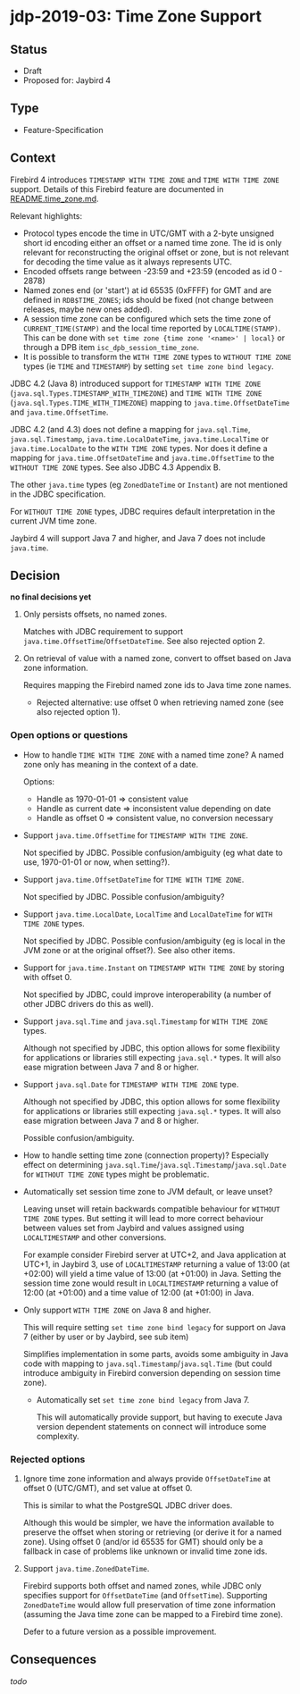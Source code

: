 # jdp-2019-03: Time Zone Support

## Status

- Draft
- Proposed for: Jaybird 4

## Type

- Feature-Specification

## Context

Firebird 4 introduces `TIMESTAMP WITH TIME ZONE` and `TIME WITH TIME ZONE`
support. Details of this Firebird feature are documented in 
[README.time_zone.md](https://github.com/FirebirdSQL/firebird/blob/master/doc/sql.extensions/README.time_zone.md).

Relevant highlights:

- Protocol types encode the time in UTC/GMT with a 2-byte unsigned short id 
  encoding either an offset or a named time zone. The id is only relevant for 
  reconstructing the original offset or zone, but is not relevant for decoding 
  the time value as it always represents UTC.
- Encoded offsets range between -23:59 and +23:59 (encoded as id 0 - 2878)
- Named zones end (or 'start') at id 65535 (0xFFFF) for GMT and are defined in 
  `RDB$TIME_ZONES`; ids should be fixed (not change between releases, maybe new 
  ones added).
- A session time zone can be configured which sets the time zone of 
  `CURRENT_TIME(STAMP)` and the local time reported by `LOCALTIME(STAMP)`.
  This can be done with `set time zone {time zone '<name>' | local}` or through 
  a DPB item `isc_dpb_session_time_zone`.
- It is possible to transform the `WITH TIME ZONE` types to `WITHOUT TIME ZONE`
  types (ie `TIME` and `TIMESTAMP`) by setting `set time zone bind legacy`.
  
JDBC 4.2 (Java 8) introduced support for `TIMESTAMP WITH TIME ZONE` (`java.sql.Types.TIMESTAMP_WITH_TIMEZONE`) 
and `TIME WITH TIME ZONE` (`java.sql.Types.TIME_WITH_TIMEZONE`) mapping to 
`java.time.OffsetDateTime` and `java.time.OffsetTime`.

JDBC 4.2 (and 4.3) does not define a mapping for `java.sql.Time`, 
`java.sql.Timestamp`, `java.time.LocalDateTime`, `java.time.LocalTime` or 
`java.time.LocalDate` to the `WITH TIME ZONE` types. Nor does it define a 
mapping for `java.time.OffsetDateTime` and `java.time.OffsetTime` to the 
`WITHOUT TIME ZONE` types. See also JDBC 4.3 Appendix B.

The other `java.time` types (eg `ZonedDateTime` or `Instant`) are not mentioned 
in the JDBC specification.

For `WITHOUT TIME ZONE` types, JDBC requires default interpretation in the 
current JVM time zone.

Jaybird 4 will support Java 7 and higher, and Java 7 does not include `java.time`.

## Decision

**no final decisions yet**

1.  Only persists offsets, no named zones.

    Matches with JDBC requirement to support `java.time.OffsetTime`/`OffsetDateTime`.
    See also rejected option 2.
    
2.  On retrieval of value with a named zone, convert to offset based on Java 
    zone information.
    
    Requires mapping the Firebird named zone ids to Java time zone names.
    
    -   Rejected alternative: use offset 0 when retrieving named zone (see also 
        rejected option 1).

### Open options or questions

-   How to handle `TIME WITH TIME ZONE` with a named time zone? A named zone 
    only has meaning in the context of a date.
    
    Options:
    
    -   Handle as 1970-01-01 => consistent value
    -   Handle as current date => inconsistent value depending on date
    -   Handle as offset 0 => consistent value, no conversion necessary

-   Support `java.time.OffsetTime` for `TIMESTAMP WITH TIME ZONE`.

    Not specified by JDBC. Possible confusion/ambiguity (eg what date to use,
    1970-01-01 or now, when setting?).

-   Support `java.time.OffsetDateTime` for `TIME WITH TIME ZONE`.

    Not specified by JDBC. Possible confusion/ambiguity?

-   Support `java.time.LocalDate`, `LocalTime` and `LocalDateTime` for 
    `WITH TIME ZONE` types.
    
    Not specified by JDBC. Possible confusion/ambiguity (eg is local in the 
    JVM zone or at the original offset?). See also other items.
    
-   Support for `java.time.Instant` on `TIMESTAMP WITH TIME ZONE` by storing
    with offset 0.

    Not specified by JDBC, could improve interoperability (a number of other
    JDBC drivers do this as well).
    
-   Support `java.sql.Time` and `java.sql.Timestamp` for `WITH TIME ZONE` types.

    Although not specified by JDBC, this option allows for some flexibility for
    applications or libraries still expecting `java.sql.*` types. It will also
    ease migration between Java 7 and 8 or higher.
    
-   Support `java.sql.Date` for `TIMESTAMP WITH TIME ZONE` type.

    Although not specified by JDBC, this option allows for some flexibility for
    applications or libraries still expecting `java.sql.*` types. It will also
    ease migration between Java 7 and 8 or higher.
    
    Possible confusion/ambiguity.

-   How to handle setting time zone (connection property)? Especially effect on
    determining `java.sql.Time`/`java.sql.Timestamp`/`java.sql.Date` for 
    `WITHOUT TIME ZONE` types might be problematic.
    
-   Automatically set session time zone to JVM default, or leave unset?
 
    Leaving unset will retain backwards compatible behaviour for 
    `WITHOUT TIME ZONE` types. But setting it will lead to more correct 
    behaviour between values set from Jaybird and values assigned using 
    `LOCALTIMESTAMP` and other conversions.
    
    For example consider Firebird server at UTC+2, and Java application at 
    UTC+1, in Jaybird 3, use of `LOCALTIMESTAMP` returning a value of 13:00 (at 
    +02:00) will yield a time value of 13:00 (at +01:00) in Java. Setting the 
    session time zone would result in `LOCALTIMESTAMP` returning a value of 
    12:00 (at +01:00) and a time value of 12:00 (at +01:00) in Java.
    
-   Only support `WITH TIME ZONE` on Java 8 and higher.

    This will require setting `set time zone bind legacy` for support on Java 7 
    (either by user or by Jaybird, see sub item)
    
    Simplifies implementation in some parts, avoids some ambiguity in Java code 
    with mapping to `java.sql.Timestamp`/`java.sql.Time` (but could introduce 
    ambiguity in Firebird conversion depending on session time zone).
    
    -   Automatically set `set time zone bind legacy` from Java 7.
    
        This will automatically provide support, but having to execute Java 
        version dependent statements on connect will introduce some complexity.
    
### Rejected options

1.  Ignore time zone information and always provide `OffsetDateTime` at offset 0 
    (UTC/GMT), and set value at offset 0.
    
    This is similar to what the PostgreSQL JDBC driver does.
    
    Although this would be simpler, we have the information available to 
    preserve the offset when storing or retrieving (or derive it for a named
    zone). Using offset 0 (and/or id 65535 for GMT) should only be a fallback in 
    case of problems like unknown or invalid time zone ids.

2.  Support `java.time.ZonedDateTime`.

    Firebird supports both offset and named zones, while JDBC only specifies
    support for `OffsetDateTime` (and `OffsetTime`). Supporting `ZonedDateTime` 
    would allow full preservation of time zone information (assuming the Java 
    time zone can be mapped to a Firebird time zone).
    
    Defer to a future version as a possible improvement.

## Consequences

*todo*
    